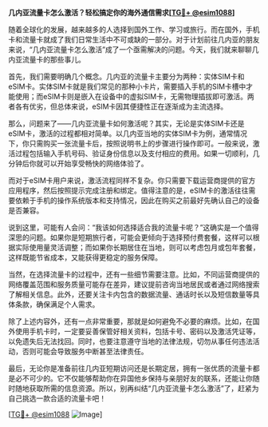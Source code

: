 **几内亚流量卡怎么激活？轻松搞定你的海外通信需求[[TG💪+ @esim1088](https://t.me/s/esim1088)]**

随着全球化的发展，越来越多的人选择到国外工作、学习或旅行。而在国外，手机卡和流量卡就成了我们日常生活中不可或缺的一部分。对于计划前往几内亚的朋友来说，“几内亚流量卡怎么激活”成了一个亟需解决的问题。今天，我们就来聊聊几内亚流量卡的那些事儿。

首先，我们需要明确几个概念。几内亚的流量卡主要分为两种：实体SIM卡和eSIM卡。实体SIM卡就是我们常见的那种小卡片，需要插入手机的SIM卡槽中才能使用；而eSIM卡则是嵌入在设备中的虚拟SIM卡，无需物理插拔即可激活。两者各有优劣，但总体来说，eSIM卡因其便捷性正在逐渐成为主流选择。

那么，问题来了——几内亚流量卡如何激活呢？其实，无论是实体SIM卡还是eSIM卡，激活的过程都相对简单。以几内亚当地的实体SIM卡为例，通常情况下，你只需购买一张流量卡后，按照说明书上的步骤进行操作即可。一般来说，激活过程包括输入手机号码、验证身份信息以及支付相应的费用。如果一切顺利，几分钟后你就可以开始享受畅快的网络体验了。

而对于eSIM卡用户来说，激活流程同样不复杂。你只需要下载运营商提供的官方应用程序，然后按照提示完成注册和绑定。值得注意的是，eSIM卡的激活往往需要依赖于手机的操作系统版本和支持情况，因此在购买之前最好先确认自己的设备是否兼容。

说到这里，可能有人会问：“我该如何选择适合我的流量卡呢？”这确实是一个值得深思的问题。如果你是短期旅行者，可能会更倾向于选择预付费套餐，这样可以根据实际使用量灵活调整；而如果你长期居住在当地，则可以考虑包月或包年套餐，这样既能节省成本，又能获得更稳定的服务保障。

当然，在选择流量卡的过程中，还有一些细节需要注意。比如，不同运营商提供的网络覆盖范围和服务质量可能存在差异，建议提前咨询当地居民或者通过网络搜索了解相关信息。此外，还要关注卡内包含的数据流量、通话时长以及短信数量等具体条款，确保满足个人需求。

除了上述内容外，还有一点非常重要，那就是如何避免不必要的麻烦。比如，在国外使用手机卡时，一定要妥善保管好相关资料，包括卡号、密码以及激活凭证等，以免遗失后无法找回。同时，也要注意遵守当地的法律法规，切勿从事任何违法活动，否则可能会导致服务中断甚至法律责任。

最后，无论你是准备前往几内亚短期访问还是长期定居，拥有一张优质的流量卡都是必不可少的。它不仅能够帮助你在异国他乡保持与亲朋好友的联系，还能让你随时随地获取所需的信息资源。所以，别再纠结“几内亚流量卡怎么激活”了，赶紧为自己挑选一款合适的流量卡吧！

[[TG💪+ @esim1088](https://t.me/s/esim1088) ![Image](https://i.postimg.cc/4NQfJmqS/Snipaste-2025-05-13-00-14-12.png)]